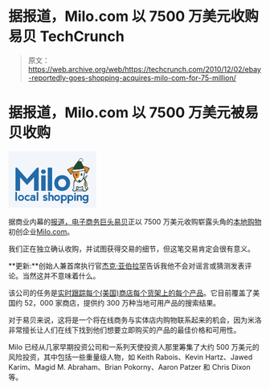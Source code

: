 # 据报道，Milo.com 以 7500 万美元收购易贝 TechCrunch

> 原文：<https://web.archive.org/web/https://techcrunch.com/2010/12/02/ebay-reportedly-goes-shopping-acquires-milo-com-for-75-million/>

# 据报道，Milo.com 以 7500 万美元被易贝收购

![](img/f08eb505e1a924303507c17e4a1ac525.png)

据商业内幕的[报道，电子商务巨头](https://web.archive.org/web/20221208074306/http://www.businessinsider.com/ebay-buying-milo-2010-12?utm_source=feedburner&utm_medium=feed&utm_campaign=Feed:+typepad/alleyinsider/silicon_alley_insider+(Silicon+Alley+Insider))[易贝](https://web.archive.org/web/20221208074306/http://www.crunchbase.com/company/ebay)正以 7500 万美元收购崭露头角的[本地购物](https://web.archive.org/web/20221208074306/https://beta.techcrunch.com/2009/12/09/milo-local-shopping/)初创企业[Milo.com](https://web.archive.org/web/20221208074306/http://milo.com/)。

我们正在独立确认收购，并试图获得交易的细节，但这笔交易肯定会很有意义。

**更新:**创始人兼首席执行官[杰克·亚伯拉罕](https://web.archive.org/web/20221208074306/http://www.crunchbase.com/person/jack-abraham)告诉我他不会对谣言或猜测发表评论。当然这并不意味着什么。

该公司的任务是[实时跟踪每个(美国)商店每个货架上的每个产品](https://web.archive.org/web/20221208074306/https://beta.techcrunch.com/2010/11/23/navigate-black-friday-crowds-with-milos-real-time-product-inventory-and-deal-tracker/)。它目前覆盖了美国约 52，000 家商店，提供约 300 万种当地可用产品的搜索结果。

对于易贝来说，这将是一个将在线商务与实体店内购物联系起来的机会，因为米洛非常擅长让人们在线下找到他们想要立即购买的产品的最佳价格和可用性。

Milo 已经从几家早期投资公司和一系列天使投资人那里筹集了大约 500 万美元的风险投资，其中包括一些重量级人物，如 Keith Rabois、Kevin Hartz、Jawed Karim、Magid M. Abraham、Brian Pokorny、Aaron Patzer 和 Chris Dixon 等。